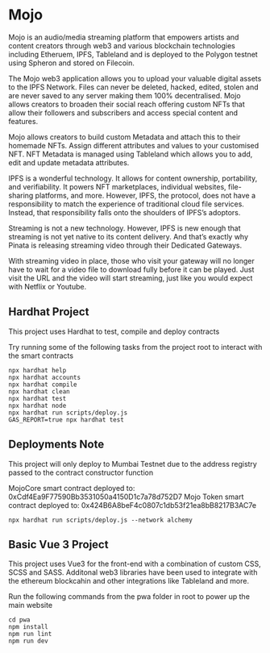 # Mojo

Mojo is an audio/media streaming platform that empowers artists and content creators through web3 and various blockchain technologies including Etheruem, IPFS, Tableland and is deployed to the Polygon testnet using Spheron and stored on Filecoin.

The Mojo web3 application allows you to upload your valuable digital assets to the IPFS Network. Files can never be deleted, hacked, edited, stolen and are never saved to any server making them 100% decentralised. Mojo allows creators to broaden their social reach offering custom NFTs that allow their followers and subscribers and access special content and features.

Mojo allows creators to build custom Metadata and attach this to their homemade NFTs.
Assign different attributes and values to your customised NFT. NFT Metadata is managed using Tableland which allows you to add, edit and update metadata attributes.

IPFS is a wonderful technology. It allows for content ownership, portability, and verifiability. It powers NFT marketplaces, individual websites, file-sharing platforms, and more. However, IPFS, the protocol, does not have a responsibility to match the experience of traditional cloud file services. Instead, that responsibility falls onto the shoulders of IPFS’s adoptors.

Streaming is not a new technology. However, IPFS is new enough that streaming is not yet native to its content delivery. And that’s exactly why Pinata is releasing streaming video through their Dedicated Gateways.

With streaming video in place, those who visit your gateway will no longer have to wait for a video file to download fully before it can be played. Just visit the URL and the video will start streaming, just like you would expect with Netflix or Youtube.

## Hardhat Project

This project uses Hardhat to test, compile and deploy contracts

Try running some of the following tasks from the project root to interact with the smart contracts

```shell
npx hardhat help
npx hardhat accounts
npx hardhat compile
npx hardhat clean
npx hardhat test
npx hardhat node
npx hardhat run scripts/deploy.js
GAS_REPORT=true npx hardhat test
```

## Deployments Note

This project will only deploy to Mumbai Testnet due to the address registry passed to the contract constructor function

MojoCore smart contract deployed to:  0xCdf4Ea9F77590Bb3531050a4150D1c7a78d752D7
Mojo Token smart contract deployed to:  0x424B6A8beF4c0807c1db53f21ea8bB8217B3AC7e

```shell
npx hardhat run scripts/deploy.js --network alchemy
```

## Basic Vue 3 Project

This project uses Vue3 for the front-end with a combination of custom CSS, SCSS and SASS. Additonal web3 libraries have been used to integrate with the ethereum blockcahin and other integrations like Tableland and more.

Run the following commands from the pwa folder in root to power up the main website

```shell
cd pwa
npm install
npm run lint
npm run dev
```
